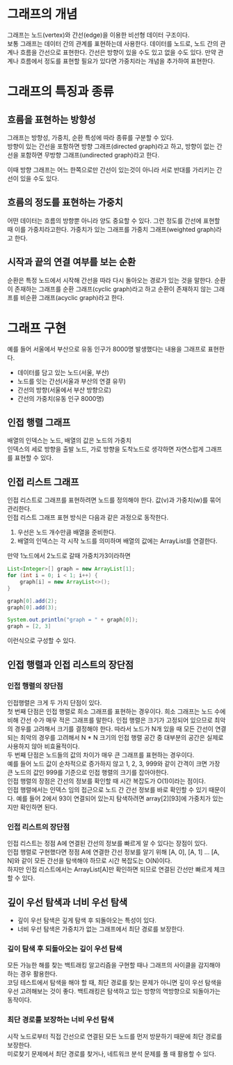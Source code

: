 # 그래프의 개념
그래프는 노드(vertex)와 간선(edge)을 이용한 비선형 데이터 구조이다.  
보통 그래프는 데이터 간의 관계를 표현하는데 사용한다.
데이터를 노드로, 노드 간의 관계나 흐름을 간선으로 표현한다.
간선은 방향이 있을 수도 있고 없을 수도 있다.
만약 관계나 흐름에서 정도를 표현할 필요가 있다면 가중치라는 개념을 추가하여 표현한다.

# 그래프의 특징과 종류

## 흐름을 표현하는 방향성
그래프는 방향성, 가중치, 순환 특성에 따라 종류를 구분할 수 있다.  
방향이 있는 간선을 포함하면 방향 그래프(directed graph)라고 하고, 방향이 없는 간선을 포함하면 무방향 그래프(undirected graph)라고 한다.

이때 방향 그래프는 어느 한쪽으로만 간선이 있는것이 아니라 서로 반대를 가리키는 간선이 있을 수도 있다.

## 흐름의 정도를 표현하는 가중치
어떤 데이터는 흐름의 방향뿐 아니라 양도 중요할 수 있다.
그런 정도를 간선에 표현할 때 이를 가중치라고한다.
가중치가 있는 그래프를 가중치 그래프(weighted graph)라고 한다.

## 시작과 끝의 연결 여부를 보는 순환
순환은 특정 노드에서 시작해 간선을 따라 다시 돌아오는 경로가 있는 것을 말한다.
순환이 존재하는 그래프를 순환 그래프(cyclic graph)라고 하고 순환이 존재하지 않는 그래프를 비순환 그래프(acyclic graph)라고 한다.

# 그래프 구현
예를 들어 서울에서 부산으로 유동 인구가 8000명 발생했다는 내용을 그래프로 표현한다.  
- 데이터를 담고 있는 노드(서울, 부산)
- 노드를 잇는 간선(서울과 부산의 연결 유무)
- 간선의 방향(서울에서 부산 방향으로)
- 간선의 가중치(유동 인구 8000명)


## 인접 행렬 그래프
배열의 인덱스는 노드, 배열의 값은 노드의 가중치  
인덱스의 세로 방향을 출발 노드, 가로 방향을 도착노드로 생각하면 자연스럽게 그래프를 표현할 수 있다.

## 인접 리스트 그래프
인접 리스트로 그래프를 표현하려면 노드를 정의해야 한다.
값(v)과 가중치(w)를 묶어 관리한다.  
인접 리스트 그래프 표현 방식은 다음과 같은 과정으로 동작한다.  
1. 우선은 노드 개수만큼 배열을 준비한다.
2. 배열의 인덱스는 각 시작 노드를 의미하며 배열의 값에는 ArrayList를 연결한다.

만약 1노드에서 2노드로 갈때 가중치가3이라하면
```java
List<Integer>[] graph = new ArrayList[1];
for (int i = 0; i < 1; i++) {
    graph[i] = new ArrayList<>();
}

graph[0].add(2);
graph[0].add(3);

System.out.println("graph = " + graph[0]);
graph = [2, 3]
```
이런식으로 구성할 수 있다.

## 인접 행렬과 인접 리스트의 장단점
### 인접 행렬의 장단점
인접행렬은 크게 두 가지 단점이 있다.  
첫 번째 단점은 인접 행렬로 희소 그래프를 표현하는 경우이다.
희소 그래프는 노드 수에 비해 간선 수가 매우 적은 그래프를 말한다.
인접 행렬은 크기가 고정되어 있으므로 최악의 경우를 고려해서 크기를 결정해야 한다. 
따라서 노드가 N개 있을 때 모든 간선이 연결되는 최악의 경우를 고려해서 N * N 크기의 인접 행렬 공간 중 대부분의 공간은 실제로 사용하지 않아 비효율적이다.  
두 번째 단점은 노드들의 값의 차이가 매우 큰 그래프를 표현하는 경우이다.  
예를 들어 노드 값이 순차적으로 증가하지 않고 1, 2, 3, 999와 같이 간격이 크면 가장 큰 노드의 값인 999를 기준으로 인접 행렬의 크기를 잡아야한다.  
인접 행렬의 장점은 간선의 정보를 확인할 때 시간 복잡도가 O(1)이라는 점이다.  
인접 행렬에서는 인덱스 임의 접근으로 노드 간 간선 정보를 바로 확인할 수 있기 때문이다. 예를 들어 2에서 93이 연결되어 있는지 탐색하려면 array[2][93]에 가중치가 있는지만 확인하면 된다.


### 인접 리스트의 장단점
인접 리스트는 정점 A에 연결된 간선의 정보를 빠르게 알 수 있다는 장점이 있다.  
인접 행렬로 구현했다면 정점 A에 연결한 간선 정보를 알기 위해 [A, 0], [A, 1] ... [A, N]와 같이 모든 간선을 탐색해야 하므로 시간 복잡도는 O(N)이다.  
하지만 인접 리스트에서는 ArrayList[A]만 확인하면 되므로 연결된 간선만 빠르게 체크할 수 있다.

## 깊이 우선 탐색과 너비 우선 탐색
- 깊이 우선 탐색은 깊게 탐색 후 되돌아오는 특성이 있다.
- 너비 우선 탐색은 가중치가 없는 그래프에서 최단 경로를 보장한다.

### 깊이 탐색 후 되돌아오는 깊이 우선 탐색
모든 가능한 해를 찾는 백트래킹 알고리즘을 구현할 때나 그래프의 사이클을 감지해야 하는 경우 활용한다.  
코딩 테스트에서 탐색을 해야 할 때, 최단 경로를 찾는 문제가 아니면 깊이 우선 탐색을 우선 고려해보는 것이 좋다.
백트래킹은 탐색하고 있는 방향의 역방향으로 되돌아가는 동작이다.

### 최단 경로를 보장하는 너비 우선 탐색
시작 노드로부터 직접 간선으로 연결된 모든 노드를 먼저 방문하기 때문에 최단 경로를 보장한다.  
미로찾기 문제에서 최단 경로를 찾거나, 네트워크 분석 문제를 풀 때 활용할 수 있다.


